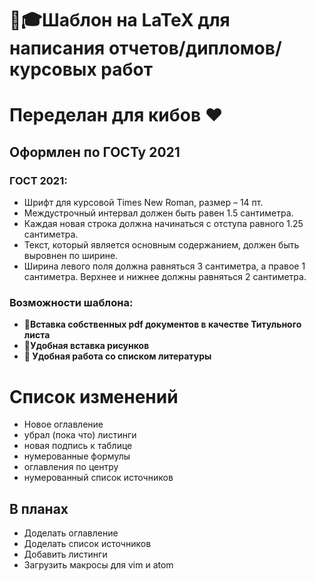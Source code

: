 # 📝🎓Шаблон на LaTeX для написания отчетов/дипломов/курсовых работ
# Переделан для кибов ❤
## Оформлен по ГОСТу 2021
### ГОСТ 2021:
- Шрифт для курсовой Times New Roman, размер – 14 пт.
- Междустрочный интервал должен быть равен 1.5 cантиметра.
- Каждая новая строка должна начинаться с отступа равного 1.25 сантиметра.
- Текст, который является основным содержанием, должен быть выровнен по ширине.
- Ширина левого поля должна равняться 3 сантиметра, а правое 1 сантиметра. Верхнее и нижнее должны равняться 2 сантиметра.

### Возможности шаблона:
- **📄Вставка собственных pdf документов в качестве Титульного листа**
- **👀Удобная вставка рисунков**
- **📑 Удобная работа со списком литературы**

# Список изменений
* Новое оглавление
* убрал (пока что) листинги
* новая подпись к таблице
* нумерованные формулы
* оглавления по центру
* нумерованный список источников
## В планах
* Доделать оглавление
* Доделать список источников
* Добавить листинги
* Загрузить макросы для vim и atom
